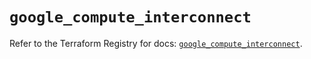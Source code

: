 # `google_compute_interconnect`

Refer to the Terraform Registry for docs: [`google_compute_interconnect`](https://registry.terraform.io/providers/hashicorp/google/6.8.0/docs/resources/compute_interconnect).
